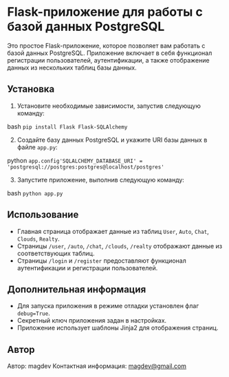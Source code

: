 
# Flask-приложение для работы с базой данных PostgreSQL

Это простое Flask-приложение, которое позволяет вам работать с базой данных PostgreSQL. Приложение включает в себя функционал регистрации пользователей, аутентификации, а также отображение данных из нескольких таблиц базы данных.

## Установка

1. Установите необходимые зависимости, запустив следующую команду:

bash
```pip install Flask Flask-SQLAlchemy```

2. Создайте базу данных PostgreSQL и укажите URI базы данных в файле `app.py`:

python
```app.config'SQLALCHEMY_DATABASE_URI' = 'postgresql://postgres:postgres@localhost/postgres'```

3. Запустите приложение, выполнив следующую команду:

bash
```python app.py```

## Использование

- Главная страница отображает данные из таблиц `User`, `Auto`, `Chat`, `Clouds`, `Realty`.
- Страницы `/user`, `/auto`, `/chat`, `/clouds`, `/realty` отображают данные из соответствующих таблиц.
- Страницы `/login` и `/register` предоставляют функционал аутентификации и регистрации пользователей.

## Дополнительная информация

- Для запуска приложения в режиме отладки установлен флаг `debug=True`.
- Секретный ключ приложения задан в настройках.
- Приложение использует шаблоны Jinja2 для отображения страниц.

## Автор

Автор: magdev
Контактная информация: magdev@gmail.com